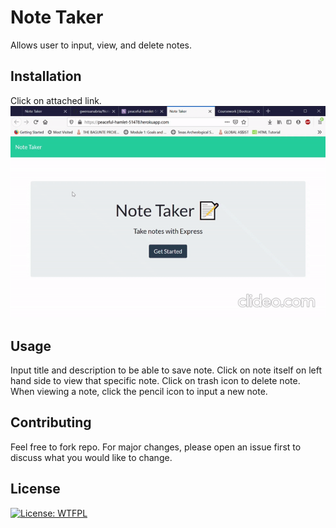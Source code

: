 # Note Taker

Allows user to input, view, and delete notes.

## Installation

Click on attached link.
![](example.gif)

## Usage

Input title and description to be able to save note. Click on note itself on left hand side to view that specific note. Click on trash icon to delete note. When viewing a note, click the pencil icon to input a new note.

## Contributing
Feel free to fork repo. For major changes, please open an issue first to discuss what you would like to change.

## License
[![License: WTFPL](https://img.shields.io/badge/License-WTFPL-brightgreen.svg)](http://www.wtfpl.net/about/)
